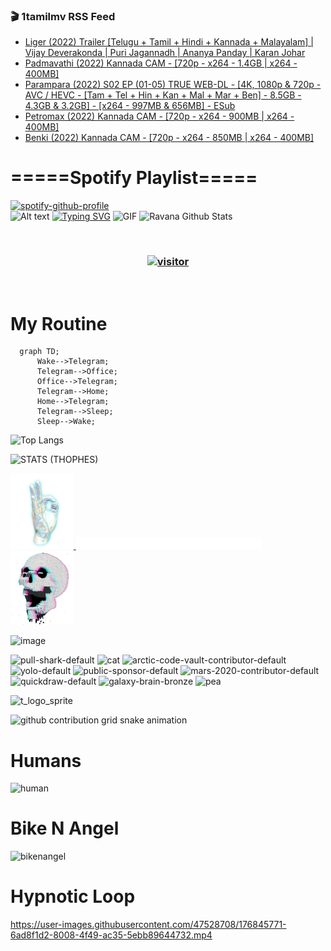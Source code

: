 ### 🎬 1tamilmv RSS Feed

<!-- BLOG-POST-LIST:START -->
- [Liger &lpar;2022&rpar; Trailer [Telugu + Tamil + Hindi + Kannada + Malayalam] | Vijay Deverakonda | Puri Jagannadh | Ananya Panday | Karan Johar](https://www.1tamilmv.click/index.php?/forums/topic/166018-liger-2022-trailer-telugu-tamil-hindi-kannada-malayalam-vijay-deverakonda-puri-jagannadh-ananya-panday-karan-johar/&do=findComment&comment=331519)
- [Padmavathi &lpar;2022&rpar; Kannada CAM - [720p - x264 - 1.4GB | x264 - 400MB]](https://www.1tamilmv.click/index.php?/forums/topic/166017-padmavathi-2022-kannada-cam-720p-x264-14gb-x264-400mb/&do=findComment&comment=331518)
- [Parampara &lpar;2022&rpar; S02 EP &lpar;01-05&rpar; TRUE WEB-DL - [4K, 1080p &amp; 720p - AVC / HEVC - [Tam + Tel + Hin + Kan + Mal + Mar + Ben] - 8.5GB - 4.3GB &amp; 3.2GB] - [x264 - 997MB &amp; 656MB] - ESub](https://www.1tamilmv.click/index.php?/forums/topic/165991-parampara-2022-s02-ep-01-05-true-web-dl-4k-1080p-720p-avc-hevc-tam-tel-hin-kan-mal-mar-ben-85gb-43gb-32gb-x264-997mb-656mb-esub/&do=findComment&comment=331517)
- [Petromax &lpar;2022&rpar; Kannada CAM - [720p - x264 - 900MB | x264 - 400MB]](https://www.1tamilmv.click/index.php?/forums/topic/166016-petromax-2022-kannada-cam-720p-x264-900mb-x264-400mb/&do=findComment&comment=331516)
- [Benki &lpar;2022&rpar; Kannada CAM - [720p - x264 - 850MB | x264 - 400MB]](https://www.1tamilmv.click/index.php?/forums/topic/166015-benki-2022-kannada-cam-720p-x264-850mb-x264-400mb/&do=findComment&comment=331515)
<!-- BLOG-POST-LIST:END -->

# =====Spotify Playlist=====
[![spotify-github-profile](https://spotify-github-profile.vercel.app/api/view?uid=31rfzgmuvvewegdlxvlev4ynz4vu&cover_image=true&theme=default&bar_color=53b14f&bar_color_cover=true)](https://ravana69.github.io/rss)
</br>
![Alt text](https://spotify-recently-played-readme.vercel.app/api?user=31rfzgmuvvewegdlxvlev4ynz4vu)
[![Typing SVG](https://readme-typing-svg.herokuapp.com?color=%2336BCF7&center=true&vCenter=true&multiline=true&height=81&lines=I+AM+RAVANA;CONTACT+ME+ON+TELEGRAM%3A+%40R4V4N4)](https://git.io/typing-svg)
<img align="centre" height="400px" width="490px" alt="GIF" src="https://github.com/ravana69/ravana69/blob/master/rvm.gif" />
![Ravana Github Stats](https://github-readme-stats.vercel.app/api?username=ravana69&&show_icons=true&theme=radical)

<br />
<h3 align="center"> <a href="https://t.me/r4v4n4"><img src="https://profile-counter.glitch.me/ravana69/count.svg" alt="visitor" width="600"></a> </h3>
</br>

<H1>My Routine</H1>

```mermaid
  graph TD;
      Wake-->Telegram;
      Telegram-->Office;
      Office-->Telegram;
      Telegram-->Home;
      Home-->Telegram;
      Telegram-->Sleep;
      Sleep-->Wake;
```
![Top Langs](https://github-readme-stats.vercel.app/api/top-langs/?username=ravana69&&show_icons=true&theme=radical)

![STATS (THOPHES)](https://github-profile-trophy.vercel.app/?username=ravana69&theme=gruvbox&margin-w=10&margin-h=15&column=8)
<br />
<p align="left">
    <a href="#">
        <img width="20%" src="./assets/images/hand.gif" alt="" />
    </a>
    <a href="#">
        <img width="59%" src="./assets/images/spacer.png" alt="" >
    </a>
    <a href="#">
        <img width="20%" src="./assets/images/skull.gif" alt="" />
    </a>
</p>


![image](https://user-images.githubusercontent.com/47528708/175298537-0623dc00-7b1a-4ec1-b5b1-71768763a234.png)

<img width="148" alt="pull-shark-default" src="https://user-images.githubusercontent.com/47528708/176419715-70981865-4dc6-489a-8a1a-06842db67b15.gif"> <img width="148" alt="cat" src="https://user-images.githubusercontent.com/47528708/179149594-60701d0e-e626-415f-9958-80736351eadd.gif"> <img width="148" alt="arctic-code-vault-contributor-default" src="https://user-images.githubusercontent.com/47528708/175267501-e1fbbb8f-c2b2-4882-b865-2ac4debef26c.png"> <img width="148" alt="yolo-default" src="https://user-images.githubusercontent.com/47528708/175267654-281a1880-1129-4b7b-bf2f-de5dd2bc5afa.png"> <img width="148" alt="public-sponsor-default" src="https://user-images.githubusercontent.com/47528708/175268448-2e78cc75-fb25-4d76-bd22-7df520446b45.png"> <img width="148" alt="mars-2020-contributor-default" src="https://user-images.githubusercontent.com/47528708/175268475-de6d987a-3be9-4353-86a5-23b422559355.png"> <img width="148" alt="quickdraw-default" src="https://user-images.githubusercontent.com/47528708/179148665-33e7c2c8-5d95-413e-8b25-6862820a5fe7.png"> <img width="148" alt="galaxy-brain-bronze" src="https://user-images.githubusercontent.com/47528708/176419717-e2fdca8b-0fdc-47dd-9511-a7ff52178a33.gif"> <img width="148" alt="pea" src="https://user-images.githubusercontent.com/47528708/179149608-800ce6e1-7d24-4bfe-8e84-5628e6d5497d.gif">

![t_logo_sprite](https://user-images.githubusercontent.com/47528708/175293007-21ff1792-1fca-4be3-bcae-12fdc3aa414f.svg)

![github contribution grid snake animation](https://raw.githubusercontent.com/ravana69/ravana69/output/github-contribution-grid-snake-dark.svg#gh-dark-mode-only)

# Humans
<img width="170" alt="human" src="https://user-images.githubusercontent.com/47528708/176413829-c142d478-1c96-4c3c-a2a4-2dd35374c335.gif">

# Bike N Angel
<img width="170" alt="bikenangel" src="https://user-images.githubusercontent.com/47528708/176616968-3a44f91e-8016-477c-9bb5-c4689a1adbee.gif">

# Hypnotic Loop

https://user-images.githubusercontent.com/47528708/176845771-6ad8f1d2-8008-4f49-ac35-5ebb89644732.mp4

